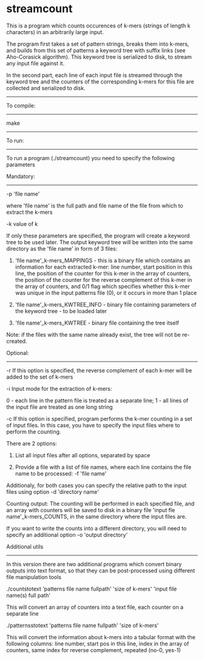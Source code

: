 streamcount
===========
This is a program which counts occurences of k-mers (strings of length k characters) in an arbitrarily large input.

The program first takes a set of pattern strings, breaks them into k-mers, and builds from this set of patterns 
a keyword tree with suffix links (see Aho-Corasick algorithm). This keyword tree is serialized to disk, 
to stream any input file against it.

In the second part, each line of each input file is streamed through the keyword tree 
and the counters of the corresponding k-mers for this file are collected and serialized to disk.

*************
To compile:
*************
make

************
To run:
************
To run a program (./streamcount) you need to specify the following parameters


Mandatory:
**********

-p 'file name'

where 'file name' is the full path and file name of the file from which to extract the k-mers

-k value of k

If only these parameters are specified, the program will create a keyword tree to be used later.
The output keyword tree will be written into the same directory as the 'file name' in form of 3 files:

1. 'file name'_k-mers_MAPPINGS - this is a binary file which contains an information for each extracted k-mer: 
line number, start position in this line, the position of the counter for this k-mer in the array of counters, 
the position of the counter for the reverse complement of this k-mer in the array of counters, and 0/1 flag 
which specifies whether this k-mer was unique in the input patterns file (0), or it occurs in more than 1 place

2. 'file name'_k-mers_KWTREE_INFO - binary file containing parameters of the keyword tree - to be loaded later

3. 'file name'_k-mers_KWTREE - binary file containing the tree itself

Note: if the files with the same name already exist, the tree will not be re-created.


Optional:
*********
-r If this option is specified, the reverse complement of each k-mer will be added to the set of k-mers

-i Input mode for the extraction of k-mers: 

  0 - each line in the pattern file is treated as a separate line;
  1 - all lines of the input file are treated as one long string

-c If this option is specified, program performs the k-mer counting in a set of input files.
In this case, you have to specify the input files where to perform the counting.

There are 2 options:

1. List all input files after all options, separated by space

2. Provide a file with a list of file names, where each line contains the file name to be processed: -f 'file name'

Additionaly, for both cases you can specify the relative path to the input files using option -d 'directory name'

Counting output:
The counting will be performed in each specified file, and an array with counters will be saved to disk in a binary file
'input fle name'_k-mers_COUNTS, in the same directory where the input files are.

If you want to write the counts into a different directory, you will need to specify an additional option
-o 'output directory'

Additional utils
****************
In this version there are two additional programs which convert binary outputs into text format, 
so that they can be post-processed using different file manipulation tools

./countstotext 'patterns file name fullpath' 'size of k-mers' 'input file name(s) full path'

This will convert an array of counters into a text file, each counter on a separate line

./patternsstotext 'patterns file name fullpath' 'size of k-mers'

This will convert the information about k-mers into a tabular format with the following columns:
line number, start pos in this line, index in the array of counters, same index for reverse complement, repeated (no-0, yes-1)


